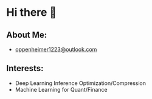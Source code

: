 # Hi there 👋
## About Me:
- oppenheimer1223@outlook.com  
## Interests:
- Deep Learning Inference Optimization/Compression
- Machine Learning for Quant/Finance

